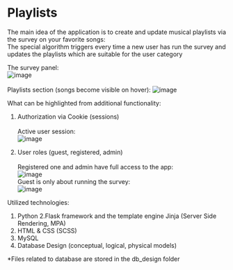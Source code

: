 # Playlists
The main idea of the application is to create and update musical playlists via the survey on your favorite songs:<br>
The special algorithm triggers every time a new user has run the survey and updates the playlists which are suitable for the user category

The survey panel: <br>
![image](https://user-images.githubusercontent.com/73338488/179274491-0c3ead05-cc1e-4092-be36-299d3b62b921.png)<br><br>
Playlists section (songs become visible on hover):
![image](https://user-images.githubusercontent.com/73338488/179273129-d467c038-6bb4-4655-959d-ffdd37390fd9.png)<br>

What can be highlighted from additional functionality:
1. Authorization via Cookie (sessions)<br><br>
Active user session: <br>
![image](https://user-images.githubusercontent.com/73338488/179273367-8ea1a6d8-7753-4fb3-b492-c57f501fe761.png)<br>

3. User roles (guest, registered, admin)<br><br>
Registered one and admin have full access to the app:<br>
![image](https://user-images.githubusercontent.com/73338488/179273925-7dc9607f-c5c4-474d-a11d-3c13ee8c679a.png)<br>
Guest is only about running the survey:<br>
![image](https://user-images.githubusercontent.com/73338488/179274051-5a57bebc-8849-4b2a-9a5f-f8c4be6d7162.png)<br>



Utilized technologies:
1. Python
2.Flask framework and the template engine Jinja (Server Side Rendering, MPA)
3. HTML & CSS (SCSS)
4. MySQL
5. Database Design (conceptual, logical, physical models)

*Files related to database are stored in the db_design folder

